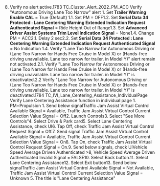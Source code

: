 8. Verify no alert active.1783 TC_Cluster_Alert_2022_PM_ACC Verify "Autonomous Driving Lane Too Narrow" alert 1. Set **Trailer Warning Enable CAL** = True (Default) 1.1. Set PM = OFF1.2. Set **Serial Data 34 Protected : Lane Centering Warning Extended Indication Request Authenticated Signal** = Ride Height Out of Range1.3. Set **Advanced Driver Assist Systems Trim Level Indication Signal** = None1.4. Change PM = ACC2.1. Delay 2 sec2.2. Set **Serial Data 34 Protected : Lane Centering Warning Extended Indication Request Authenticated Signal** = No Indication 1.4. Verify "Lane Too Narrow for Autonomous Driving or (Lane Too Narrow for Hands Free Cruise in Model X) or (Hands-free driving unavailable. Lane too narrow for trailer. in Model Y)" alert remain not activated.2.1. Verify "Lane Too Narrow for Autonomous Driving or (Lane Too Narrow for Hands Free Cruise in Model X) or (Hands-free driving unavailable. Lane too narrow for trailer. in Model Y)" is deactivated.2.2 Verify "Lane Too Narrow for Autonomous Driving or (Lane Too Narrow for Hands Free Cruise in Model X) or (Hands-free driving unavailable. Lane too narrow for trailer. in Model Y)" is deactivated.1784 TC_IVI_Lane_Centering_Assistance_IndividualPage Verify Lane Centering Assistance function in individual page 1. PM=Propulsion 1. Send below signalTraffic Jam Assist Virtual Control Available Signal = Available, Traffic Jam Assist Virtual Control Current Selection Value Signal = Off2. Launch Controls3. Select "See More Controls"4. Select Drive & Park card5. Select Lane Centering Assistance, check UI6. Tap Off, check Traffic Jam Assist Virtual Control Request Signal = Off.7. Send signal Traffic Jam Assist Virtual Control Available Signal = Available, Traffic Jam Assist Virtual Control Current Selection Value Signal = On8. Tap On, check Traffic Jam Assist Virtual Control Request Signal = On.9. Send below signals, check UIVehicle Speed Average Driven Authenticated >8, Vehicle Speed Average Driven Authenticated Invalid Signal = FALSE10. Select Back button.11. Select Lane Centering Assistance12. Select Exit button13. Send below signalTraffic Jam Assist Virtual Control Available Signal = Not Available, Traffic Jam Assist Virtual Control Current Selection Value Signal = Unknown 5. The title is "Lane Centering Assistance"